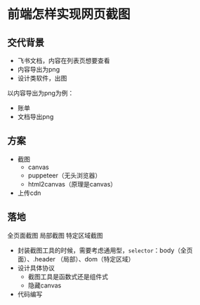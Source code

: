 # 前端怎样实现网页截图

## 交代背景

- 飞书文档，内容在列表页想要查看
- 内容导出为png
- 设计类软件，出图

以内容导出为png为例：
- 账单
- 文档导出png

## 方案

- 截图
    - canvas
    - puppeteer（无头浏览器）
    - html2canvas（原理是canvas）
- 上传cdn

## 落地

全页面截图
局部截图
特定区域截图

- 封装截图工具的时候，需要考虑通用型，`selector`：body（全页面）、.header （局部）、dom（特定区域）
- 设计具体协议
    - 截图工具是函数式还是组件式
    - 隐藏canvas
- 代码编写